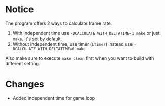 # Notice

The program offers 2 ways to calculate frame rate.

1. With independent time use `-DCALCULATE_WITH_DELTATIME=1 make` or just `make`. It's set by default.
2. Without independent time, use timer (`LTimer`) instead use `-DCALCULATE_WITH_DELTATIME=0 make`

Also make sure to execute `make clean` first when you want to build with different setting.

# Changes

* Added independent time for game loop
